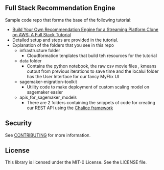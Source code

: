## Full Stack Recommendation Engine 

Sample code repo that forms the base of the following tutorial:
* [Build Your Own Recommendation Engine for a Streaming Platform Clone on AWS: A Full Stack Tutorial](https://buildon.aws/tutorials/recommendation-engine-full-stack)
* Detailed setup and steps are provided in the tutorial.
* Explanation of the folders that you see in this repo
    * infrastructure folder
        * Cloudformation tenplates that build teh resources for the tutorial
    * data folder
        * Contains  the python notebook, the raw csv movie files , kmeans output from previous iterations to save time and the localui folder has the User Interface for our fancy MyFlix UI
    * sagemaker-migration-toolkit
        * Utility code to make deployment of  custom scaling model on sagemaker easier
    * apis_for_sagemaker_models
        * There are 2 folders containing the snippets of code for creating our REST API using the [Chalice framework](https://github.com/aws/chalice)



## Security

See [CONTRIBUTING](CONTRIBUTING.md#security-issue-notifications) for more information.

## License

This library is licensed under the MIT-0 License. See the LICENSE file.


